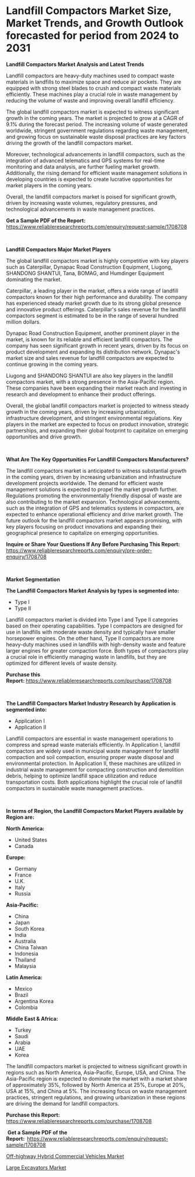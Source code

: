 <p><h1>Landfill Compactors Market Size, Market Trends, and Growth Outlook forecasted for period from 2024 to 2031</h1></p><p><strong>Landfill Compactors Market Analysis and Latest Trends</strong></p>
<p><p>Landfill compactors are heavy-duty machines used to compact waste materials in landfills to maximize space and reduce air pockets. They are equipped with strong steel blades to crush and compact waste materials efficiently. These machines play a crucial role in waste management by reducing the volume of waste and improving overall landfill efficiency.</p><p>The global landfill compactors market is expected to witness significant growth in the coming years. The market is projected to grow at a CAGR of 9.1% during the forecast period. The increasing volume of waste generated worldwide, stringent government regulations regarding waste management, and growing focus on sustainable waste disposal practices are key factors driving the growth of the landfill compactors market.</p><p>Moreover, technological advancements in landfill compactors, such as the integration of advanced telematics and GPS systems for real-time monitoring and data analysis, are further fueling market growth. Additionally, the rising demand for efficient waste management solutions in developing countries is expected to create lucrative opportunities for market players in the coming years.</p><p>Overall, the landfill compactors market is poised for significant growth, driven by increasing waste volumes, regulatory pressures, and technological advancements in waste management practices.</p></p>
<p><strong>Get a Sample PDF of the Report:&nbsp;</strong> <a href="https://www.reliableresearchreports.com/enquiry/request-sample/1708708">https://www.reliableresearchreports.com/enquiry/request-sample/1708708</a></p>
<p>&nbsp;</p>
<p><strong>Landfill Compactors Major Market Players</strong></p>
<p><p>The global landfill compactors market is highly competitive with key players such as Caterpillar, Dynapac Road Construction Equipment, Liugong, SHANDONG SHANTUI, Tana, BOMAG, and Humdinger Equipment dominating the market.</p><p>Caterpillar, a leading player in the market, offers a wide range of landfill compactors known for their high performance and durability. The company has experienced steady market growth due to its strong global presence and innovative product offerings. Caterpillar's sales revenue for the landfill compactors segment is estimated to be in the range of several hundred million dollars.</p><p>Dynapac Road Construction Equipment, another prominent player in the market, is known for its reliable and efficient landfill compactors. The company has seen significant growth in recent years, driven by its focus on product development and expanding its distribution network. Dynapac's market size and sales revenue for landfill compactors are expected to continue growing in the coming years.</p><p>Liugong and SHANDONG SHANTUI are also key players in the landfill compactors market, with a strong presence in the Asia-Pacific region. These companies have been expanding their market reach and investing in research and development to enhance their product offerings.</p><p>Overall, the global landfill compactors market is projected to witness steady growth in the coming years, driven by increasing urbanization, infrastructure development, and stringent environmental regulations. Key players in the market are expected to focus on product innovation, strategic partnerships, and expanding their global footprint to capitalize on emerging opportunities and drive growth.</p></p>
<p>&nbsp;</p>
<p><strong>What Are The Key Opportunities For Landfill Compactors Manufacturers?</strong></p>
<p><p>The landfill compactors market is anticipated to witness substantial growth in the coming years, driven by increasing urbanization and infrastructure development projects worldwide. The demand for efficient waste management solutions is expected to propel the market growth further. Regulations promoting the environmentally friendly disposal of waste are also contributing to the market expansion. Technological advancements, such as the integration of GPS and telematics systems in compactors, are expected to enhance operational efficiency and drive market growth. The future outlook for the landfill compactors market appears promising, with key players focusing on product innovations and expanding their geographical presence to capitalize on emerging opportunities.</p></p>
<p><strong>Inquire or Share Your Questions If Any Before Purchasing This Report:</strong> <a href="https://www.reliableresearchreports.com/enquiry/pre-order-enquiry/1708708">https://www.reliableresearchreports.com/enquiry/pre-order-enquiry/1708708</a></p>
<p>&nbsp;</p>
<p><strong>Market Segmentation</strong></p>
<p><strong>The Landfill Compactors Market Analysis by types is segmented into:</strong></p>
<p><ul><li>Type I</li><li>Type II</li></ul></p>
<p><p>Landfill compactors market is divided into Type I and Type II categories based on their operating capabilities. Type I compactors are designed for use in landfills with moderate waste density and typically have smaller horsepower engines. On the other hand, Type II compactors are more heavy-duty machines used in landfills with high-density waste and feature larger engines for greater compaction force. Both types of compactors play a crucial role in efficiently managing waste in landfills, but they are optimized for different levels of waste density.</p></p>
<p><strong>Purchase this Report:&nbsp;</strong><a href="https://www.reliableresearchreports.com/purchase/1708708">https://www.reliableresearchreports.com/purchase/1708708</a></p>
<p>&nbsp;</p>
<p><strong>The Landfill Compactors Market Industry Research by Application is segmented into:</strong></p>
<p><ul><li>Application I</li><li>Application II</li></ul></p>
<p><p>Landfill compactors are essential in waste management operations to compress and spread waste materials efficiently. In Application I, landfill compactors are widely used in municipal waste management for landfill compaction and soil compaction, ensuring proper waste disposal and environmental protection. In Application II, these machines are utilized in industrial waste management for compacting construction and demolition debris, helping to optimize landfill space utilization and reduce transportation costs. Both applications highlight the crucial role of landfill compactors in sustainable waste management practices.</p></p>
<p>&nbsp;</p>
<p><strong>In terms of Region, the Landfill Compactors Market Players available by Region are:</strong></p>
<p>
    <p> <strong> North America: </strong>
        <ul>
            <li>United States</li>
            <li>Canada</li>
        </ul>
        </p> 
    <p> <strong> Europe: </strong>
        <ul>
            <li>Germany</li>
            <li>France</li>
            <li>U.K.</li>
            <li>Italy</li>
            <li>Russia</li>
        </ul>
        </p> 
    <p> <strong> Asia-Pacific: </strong>
        <ul>
            <li>China</li>
            <li>Japan</li>
            <li>South Korea</li>
            <li>India</li>
            <li>Australia</li>
            <li>China Taiwan</li>
            <li>Indonesia</li>
            <li>Thailand</li>
            <li>Malaysia</li>
        </ul>
        </p> 
    <p> <strong> Latin America: </strong>
        <ul>
            <li>Mexico</li>
            <li>Brazil</li>
            <li>Argentina Korea</li>
            <li>Colombia</li>
        </ul>
        </p> 
    <p> <strong> Middle East & Africa: </strong>
        <ul>
            <li>Turkey</li>
            <li>Saudi</li>
            <li>Arabia</li>
            <li>UAE</li>
            <li>Korea</li>
        </ul>
    </p>
    </p>
<p><p>The landfill compactors market is projected to witness significant growth in regions such as North America, Asia-Pacific, Europe, USA, and China. The Asia-Pacific region is expected to dominate the market with a market share of approximately 35%, followed by North America at 25%, Europe at 20%, USA at 15%, and China at 5%. The increasing focus on waste management practices, stringent regulations, and growing urbanization in these regions are driving the demand for landfill compactors.</p></p>
<p><strong>Purchase this Report: </strong><a href="https://www.reliableresearchreports.com/purchase/1708708">https://www.reliableresearchreports.com/purchase/1708708</a></p>
<p>&nbsp;<strong>Get a Sample PDF of the Report:&nbsp;&nbsp;</strong><a href="https://www.reliableresearchreports.com/enquiry/request-sample/1708708">https://www.reliableresearchreports.com/enquiry/request-sample/1708708</a></p>
<p><strong></strong></p>
<p><p><a href="https://github.com/mancsybtousav/Market-Research-Report-List-1/blob/main/off-highway-hybrid-commercial-vehicles-market.md">Off-highway Hybrid Commercial Vehicles Market</a></p><p><a href="https://github.com/josesg55/Market-Research-Report-List-1/blob/main/large-excavators-market.md">Large Excavators Market</a></p></p>